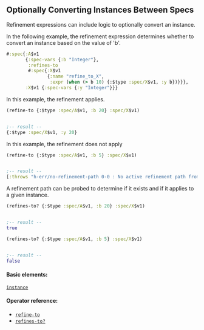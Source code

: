 ## Optionally Converting Instances Between Specs

Refinement expressions can include logic to optionally convert an instance.

In the following example, the refinement expression determines whether to convert an instance based on the value of 'b'.

```clojure
#:spec{:A$v1
       {:spec-vars {:b "Integer"},
        :refines-to
        #:spec{:X$v1
               {:name "refine_to_X",
                :expr (when (> b 10) {:$type :spec/X$v1, :y b})}}},
       :X$v1 {:spec-vars {:y "Integer"}}}
```

In this example, the refinement applies.

```clojure
(refine-to {:$type :spec/A$v1, :b 20} :spec/X$v1)


;-- result --
{:$type :spec/X$v1, :y 20}
```

In this example, the refinement does not apply

```clojure
(refine-to {:$type :spec/A$v1, :b 5} :spec/X$v1)


;-- result --
[:throws "h-err/no-refinement-path 0-0 : No active refinement path from 'spec/A$v1' to 'spec/X$v1'" :h-err/no-refinement-path]
```

A refinement path can be probed to determine if it exists and if it applies to a given instance.

```clojure
(refines-to? {:$type :spec/A$v1, :b 20} :spec/X$v1)


;-- result --
true
```

```clojure
(refines-to? {:$type :spec/A$v1, :b 5} :spec/X$v1)


;-- result --
false
```

#### Basic elements:

[`instance`](halite-basic-syntax-reference.md#instance)

#### Operator reference:

* [`refine-to`](../halite-full-reference.md#refine-to)
* [`refines-to?`](../halite-full-reference.md#refines-to_Q)


